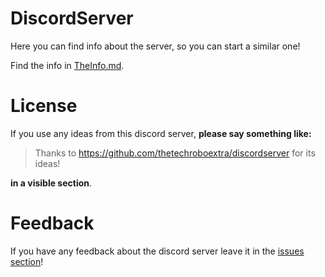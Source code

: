 # DiscordServer
Here you can find info about the server, so you can start a similar one!

Find the info in [TheInfo.md](TheInfo.md).

# License
If you use any ideas from this discord server, **please say something like:**
> Thanks to https://github.com/thetechroboextra/discordserver for its ideas!

**in a visible section**.

# Feedback
If you have any feedback about the discord server leave it in the [issues section](https://github.com/thetechrobo/issues)!
